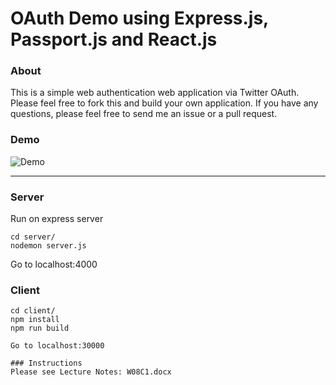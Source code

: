 # OAuth Demo using Express.js, Passport.js and React.js

### About

This is a simple web authentication web application via Twitter OAuth. Please feel free to fork this and build your own application. If you have any questions, please feel free to send me an issue or a pull request.

### Demo

![Demo](client/src/images/demo.gif)

---

### Server

Run on express server

```
cd server/
nodemon server.js
```

Go to localhost:4000

### Client

```
cd client/
npm install
npm run build

Go to localhost:30000

### Instructions
Please see Lecture Notes: W08C1.docx
